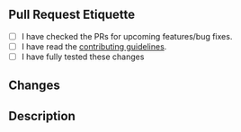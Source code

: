 ## Pull Request Etiquette
* [ ] I have checked the PRs for upcoming features/bug fixes.
* [ ] I have read the [contributing guidelines](.github/CONTRIBUTING.md).
* [ ] I have fully tested these changes

## Changes
<!-- List changes -->

## Description
<!-- Give a description of your changes -->


<!-- If your PR closes an issue please also note that -->
